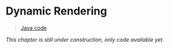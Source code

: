 # Dynamic Rendering

> [Java code](https://github.com/chuigda/vulkan4j/tree/master/packages/tutorial/src/main/java/tutorial/vulkan/part_ex/ch_ex2/Main.java)

*This chapter is still under construction, only code available yet.*
